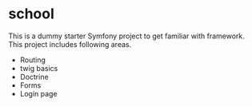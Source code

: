 school
======

This is a dummy starter Symfony project to get familiar with framework.
This project includes following areas.

* Routing
* twig basics
* Doctrine
* Forms
* Login page

